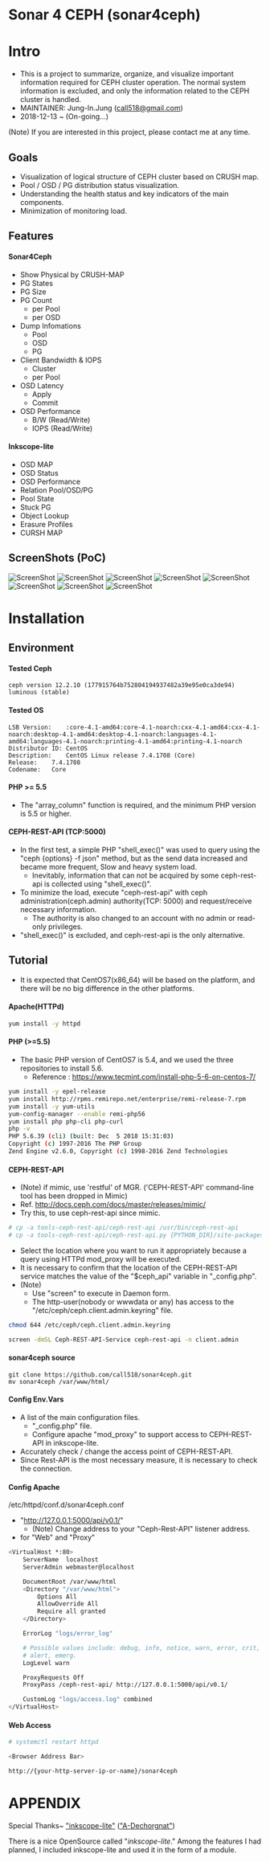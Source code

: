 Sonar 4 CEPH (sonar4ceph)
================================


Intro
================================

* This is a project to summarize, organize, and visualize important information required for CEPH cluster operation. The normal system information is excluded, and only the information related to the CEPH cluster is handled.
* MAINTAINER: Jung-In.Jung (call518@gmail.com)
* 2018-12-13 ~ (On-going...)

(Note) If you are interested in this project, please contact me at any time.

## Goals

* Visualization of logical structure of CEPH cluster based on CRUSH map.
* Pool / OSD / PG distribution status visualization.
* Understanding the health status and key indicators of the main components.
* Minimization of monitoring load.

## Features

#### Sonar4Ceph

* Show Physical by CRUSH-MAP
* PG States
* PG Size
* PG Count
  * per Pool
  * per OSD
* Dump Infomations
  * Pool
  * OSD
  * PG
* Client Bandwidth & IOPS
  * Cluster
  * per Pool
* OSD Latency
  * Apply
  * Commit
* OSD Performance
  * B/W (Read/Write)
  * IOPS (Read/Write)

#### Inkscope-lite

* OSD MAP
* OSD Status
* OSD Performance
* Relation Pool/OSD/PG
* Pool State
* Stuck PG
* Object Lookup
* Erasure Profiles
* CURSH MAP

## ScreenShots (PoC)

![ScreenShot](README/show-physical.png?raw=true)
![ScreenShot](README/cluster-bw.png?raw=true)
![ScreenShot](README/osd-latency-commit.png?raw=true)
![ScreenShot](README/showDistributionPGs.png?raw=true)
![ScreenShot](README/poolspgsosds.png?raw=true)
![ScreenShot](README/showPGCountByEachOSD.png?raw=true)
![ScreenShot](README/showPGCountByEachPool.png?raw=true)
![ScreenShot](README/showSizeOfPGs.png?raw=true)

Installation
================================

## Environment

#### Tested Ceph 

```
ceph version 12.2.10 (177915764b752804194937482a39e95e0ca3de94) luminous (stable)
```

#### Tested OS

```
LSB Version:	:core-4.1-amd64:core-4.1-noarch:cxx-4.1-amd64:cxx-4.1-noarch:desktop-4.1-amd64:desktop-4.1-noarch:languages-4.1-amd64:languages-4.1-noarch:printing-4.1-amd64:printing-4.1-noarch
Distributor ID:	CentOS
Description:	CentOS Linux release 7.4.1708 (Core) 
Release:	7.4.1708
Codename:	Core
```

#### PHP >= 5.5

* The "array_column" function is required, and the minimum PHP version is 5.5 or higher.


#### CEPH-REST-API (TCP:5000)

* In the first test, a simple PHP "shell_exec()" was used to query using the "ceph {options} -f json" method, but as the send data increased and became more frequent, Slow and heavy system load.
  * Inevitably, information that can not be acquired by some ceph-rest-api is collected using "shell_exec()".
* To minimize the load, execute "ceph-rest-api" with ceph administration(ceph.admin) authority(TCP: 5000) and request/receive necessary information.
  * The authority is also changed to an account with no admin or read-only privileges.
* "shell_exec()" is excluded, and ceph-rest-api is the only alternative.


## Tutorial

* It is expected that CentOS7(x86_64) will be based on the platform, and there will be no big difference in the other platforms.

#### Apache(HTTPd)

```bash
yum install -y httpd
```

#### PHP (>=5.5)

* The basic PHP version of CentOS7 is 5.4, and we used the three repositories to install 5.6.
  * Reference : https://www.tecmint.com/install-php-5-6-on-centos-7/

```bash
yum install -y epel-release
yum install http://rpms.remirepo.net/enterprise/remi-release-7.rpm
yum install -y yum-utils
yum-config-manager --enable remi-php56
yum install php php-cli php-curl
php -v
PHP 5.6.39 (cli) (built: Dec  5 2018 15:31:03) 
Copyright (c) 1997-2016 The PHP Group
Zend Engine v2.6.0, Copyright (c) 1998-2016 Zend Technologies
```

#### CEPH-REST-API

* (Note) if mimic, use 'restful' of MGR. ('CEPH-REST-API' command-line tool has been dropped in Mimic)
 * Ref. http://docs.ceph.com/docs/master/releases/mimic/
 * Try this, to use ceph-rest-api since mimic.
```bash
# cp -a tools-ceph-rest-api/ceph-rest-api /usr/bin/ceph-rest-api
# cp -a tools-ceph-rest-api/ceph-rest-api.py {PYTHON_DIR}/site-packages/ceph_rest_api.py
```

* Select the location where you want to run it appropriately because a query using HTTPd mod_proxy will be executed.
* It is necessary to confirm that the location of the CEPH-REST-API service matches the value of the "$ceph_api" variable in "_config.php".
* (Note)
  * Use "screen" to execute in Daemon form.
  * The http-user(nobody or wwwdata or any) has access to the "/etc/ceph/ceph.client.admin.keyring" file.

```bash
chmod 644 /etc/ceph/ceph.client.admin.keyring

screen -dmSL Ceph-REST-API-Service ceph-rest-api -n client.admin
```

#### sonar4ceph source

```
git clone https://github.com/call518/sonar4ceph.git
mv sonar4ceph /var/www/html/
```

#### Config Env.Vars

* A list of the main configuration files.
  * "_config.php" file.
  * Configure apache "mod_proxy" to support access to CEPH-REST-API in inkscope-lite.
* Accurately check / change the access point of CEPH-REST-API.
* Since Rest-API is the most necessary measure, it is necessary to check the connection.

#### Config Apache 

/etc/httpd/conf.d/sonar4ceph.conf

* "http://127.0.0.1:5000/api/v0.1/"
  * (Note) Change address to your "Ceph-Rest-API" listener address.
* for "Web" and "Proxy"


```bash
<VirtualHost *:80>
    ServerName  localhost
    ServerAdmin webmaster@localhost

    DocumentRoot /var/www/html
    <Directory "/var/www/html">
        Options All
        AllowOverride All
        Require all granted
    </Directory>

    ErrorLog "logs/error_log"

    # Possible values include: debug, info, notice, warn, error, crit,
    # alert, emerg.
    LogLevel warn

    ProxyRequests Off
    ProxyPass /ceph-rest-api/ http://127.0.0.1:5000/api/v0.1/

    CustomLog "logs/access.log" combined
</VirtualHost>
```

#### Web Access

```bash
# systemctl restart httpd

<Browser Address Bar>

http://{your-http-server-ip-or-name}/sonar4ceph
```

APPENDIX
================================

Special Thanks~ ["inkscope-lite"](https://github.com/A-Dechorgnat/inkscope-lite) (["A-Dechorgnat"](https://github.com/A-Dechorgnat/inkscope-lite/commits?author=A-Dechorgnat))

There is a nice OpenSource called "*inkscope-lite*." Among the features I had planned, I included inkscope-lite and used it in the form of a module.
